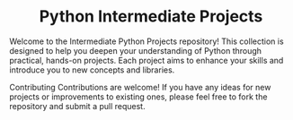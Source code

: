<h1 align="center">Python Intermediate Projects</h1>

Welcome to the Intermediate Python Projects repository! This collection is designed to help you deepen your understanding of Python through practical, hands-on projects. Each project aims to enhance your skills and introduce you to new concepts and libraries.

Contributing
Contributions are welcome! If you have any ideas for new projects or improvements to existing ones, please feel free to fork the repository and submit a pull request.
